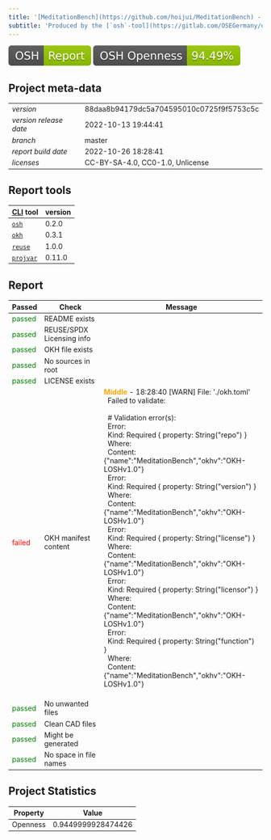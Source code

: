 ```yaml
---
title: '[MeditationBench](https://github.com/hoijui/MeditationBench) - [OSH](https://en.wikipedia.org/wiki/Open-source_hardware) quality report'
subtitle: 'Produced by the [`osh`-tool](https://gitlab.com/OSEGermany/osh-tool/)'
---
```


![OSH Report](osh-badge-report.svg)
![OSH Openness](osh-badge-openness.svg)

## Project meta-data

| | |
| --- | -------- |
| _version_ | 88daa8b94179dc5a704595010c0725f9f5753c5c |
| _version release date_ | 2022-10-13 19:44:41 |
| _branch_ | master |
| _report build date_ | 2022-10-26 18:28:41 |
| _licenses_ | CC-BY-SA-4.0, CC0-1.0, Unlicense |

## Report tools

| [CLI](https://en.wikipedia.org/wiki/Command-line_interface) tool | version |
| --- | -------- |
| [`osh`](https://gitlab.com/OSEGermany/osh-tool/) | 0.2.0 |
| [`okh`](https://github.com/OPEN-NEXT/LOSH-OKH-tool) | 0.3.1 |
| [`reuse`](https://github.com/fsfe/reuse-tool/) | 1.0.0 |
| [`projvar`](https://github.com/hoijui/projvar/) | 0.11.0 |

## Report

| Passed | Check | Message |
| - | --- | ----- |
| <font color="green">passed</font> | README exists |  |
| <font color="green">passed</font> | REUSE/SPDX Licensing info |  |
| <font color="green">passed</font> | OKH file exists |  |
| <font color="green">passed</font> | No sources in root |  |
| <font color="green">passed</font> | LICENSE exists |  |
| <font color="red">failed</font> | OKH manifest content | <font color="orange">__Middle__</font> - 18:28:40 [WARN] File: './okh.toml' <br>&nbsp;    Failed to validate: <br>&nbsp;     <br>&nbsp;    # Validation error(s): <br>&nbsp;    Error: <br>&nbsp;    	Kind:    Required { property: String("repo") } <br>&nbsp;    	Where:    <br>&nbsp;    	Content: {"name":"MeditationBench","okhv":"OKH-LOSHv1.0"} <br>&nbsp;    Error: <br>&nbsp;    	Kind:    Required { property: String("version") } <br>&nbsp;    	Where:    <br>&nbsp;    	Content: {"name":"MeditationBench","okhv":"OKH-LOSHv1.0"} <br>&nbsp;    Error: <br>&nbsp;    	Kind:    Required { property: String("license") } <br>&nbsp;    	Where:    <br>&nbsp;    	Content: {"name":"MeditationBench","okhv":"OKH-LOSHv1.0"} <br>&nbsp;    Error: <br>&nbsp;    	Kind:    Required { property: String("licensor") } <br>&nbsp;    	Where:    <br>&nbsp;    	Content: {"name":"MeditationBench","okhv":"OKH-LOSHv1.0"} <br>&nbsp;    Error: <br>&nbsp;    	Kind:    Required { property: String("function") } <br>&nbsp;    	Where:    <br>&nbsp;    	Content: {"name":"MeditationBench","okhv":"OKH-LOSHv1.0"} <br>&nbsp;     |
| <font color="green">passed</font> | No unwanted files |  |
| <font color="green">passed</font> | Clean CAD files |  |
| <font color="green">passed</font> | Might be generated |  |
| <font color="green">passed</font> | No space in file names |  |

## Project Statistics

| Property | Value |
| --- | -- |
| Openness | 0.9449999928474426 |
